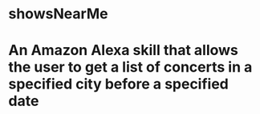 # showsNearMe
# An Amazon Alexa skill that allows the user to get a list of concerts in a specified city before a specified date
